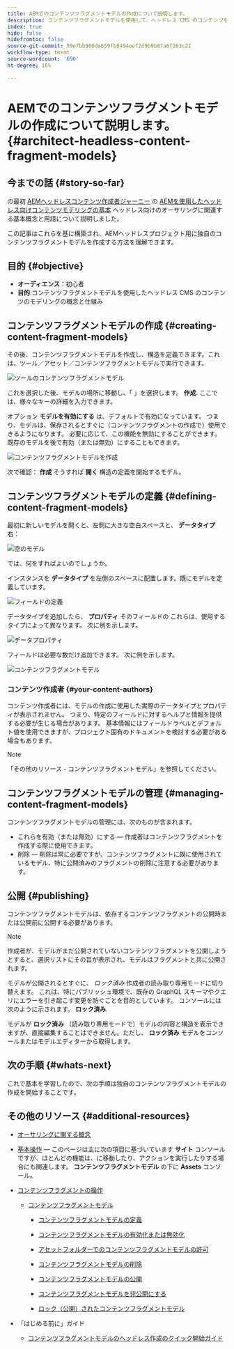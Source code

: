 ```yaml
---
title: AEMでのコンテンツフラグメントモデルの作成について説明します。
description: コンテンツフラグメントモデルを使用して、ヘッドレス CMS のコンテンツをモデリングする際の概念と仕組みについて説明します。
index: true
hide: false
hidefromtoc: false
source-git-commit: 99e7bb800da659fb8494eef2d9b9b87a6f263c21
workflow-type: tm+mt
source-wordcount: '690'
ht-degree: 16%

---
```


# AEMでのコンテンツフラグメントモデルの作成について説明します。 {#architect-headless-content-fragment-models}

## 今までの話 {#story-so-far}

の最初 [AEMヘッドレスコンテンツ作成者ジャーニー](overview.md) の [AEMを使用したヘッドレス向けコンテンツモデリングの基本](basics.md) ヘッドレス向けのオーサリングに関連する基本概念と用語について説明しました。

この記事はこれらを基に構築され、AEMヘッドレスプロジェクト用に独自のコンテンツフラグメントモデルを作成する方法を理解できます。

## 目的 {#objective}

* **オーディエンス**：初心者
* **目的**:コンテンツフラグメントモデルを使用したヘッドレス CMS のコンテンツのモデリングの概念と仕組み

<!-- which persona does this? -->
<!-- and who allows the configuration on the folders? -->

<!--
## Enabling Content Fragment Models {#enabling-content-fragment-models}

At the very start you need to enable Content Fragment Models for your site, this is done in the Configuration Browser; under Tools -> General -> Configuration Browser. You can either select to configure the global entry, or create a new configuration. For example:

![Define configuration](/help/assets/content-fragments/assets/cfm-conf-01.png)

>[!NOTE]
>
>See Additional Resources - Content Fragments in the Configuration Browser
-->

## コンテンツフラグメントモデルの作成 {#creating-content-fragment-models}

その後、コンテンツフラグメントモデルを作成し、構造を定義できます。これは、ツール／アセット／コンテンツフラグメントモデルで実行できます。

![ツールのコンテンツフラグメントモデル](assets/cfm-tools.png)

これを選択した後、モデルの場所に移動し、「 」を選択します。 **作成**. ここでは、様々なキーの詳細を入力できます。

オプション **モデルを有効にする** は、デフォルトで有効になっています。 つまり、モデルは、保存されるとすぐに（コンテンツフラグメントの作成で）使用できるようになります。 必要に応じて、この機能を無効にすることができます。既存のモデルを後で有効（または無効）にすることもできます。

![コンテンツフラグメントモデルを作成](/help/assets/content-fragments/assets/cfm-models-02.png)

次で確認： **作成** そうすれば **開く** 構造の定義を開始するモデル。

## コンテンツフラグメントモデルの定義 {#defining-content-fragment-models}

最初に新しいモデルを開くと、左側に大きな空白スペースと、 **データタイプ** 右：

![空のモデル](/help/assets/content-fragments/assets/cfm-models-03.png)

では、何をすればよいのでしょうか。

インスタンスを **データタイプ** を左側のスペースに配置します。既にモデルを定義しています。

![フィールドの定義](/help/assets/content-fragments/assets/cfm-models-04.png)

データタイプを追加したら、 **プロパティ** そのフィールドの これらは、使用するタイプによって異なります。 次に例を示します。

![データプロパティ](/help/assets/content-fragments/assets/cfm-models-05.png)

フィールドは必要な数だけ追加できます。 次に例を示します。

![コンテンツフラグメントモデル](/help/assets/content-fragments/assets/cfm-models-07.png)

### コンテンツ作成者 {#your-content-authors}

コンテンツ作成者には、モデルの作成に使用した実際のデータタイプとプロパティが表示されません。 つまり、特定のフィールドに対するヘルプと情報を提供する必要が生じる場合があります。 基本情報にはフィールドラベルとデフォルト値を使用できますが、プロジェクト固有のドキュメントを検討する必要がある場合もあります。

>[!NOTE]
>
>「その他のリソース - コンテンツフラグメントモデル」を参照してください。

## コンテンツフラグメントモデルの管理 {#managing-content-fragment-models}

<!-- needs more details -->

コンテンツフラグメントモデルの管理には、次のものが含まれます。

* これらを有効（または無効）にする — 作成者はコンテンツフラグメントを作成する際に使用できます。
* 削除 — 削除は常に必要ですが、コンテンツフラグメントに既に使用されているモデル、特に公開済みのフラグメントの削除に注意する必要があります。

## 公開 {#publishing}

<!-- needs more details -->

コンテンツフラグメントモデルは、依存するコンテンツフラグメントの公開時または公開前に公開する必要があります。

>[!NOTE]
>
>作成者が、モデルがまだ公開されていないコンテンツフラグメントを公開しようとすると、選択リストにその旨が表示され、モデルはフラグメントと共に公開されます。

モデルが公開されるとすぐに、 *ロック済み* 作成者の読み取り専用モードに切り替えます。 これは、特にパブリッシュ環境で、既存の GraphQL スキーマやクエリにエラーを引き起こす変更を防ぐことを目的としています。 コンソールには次のように示されます。 **ロック済み**.

モデルが **ロック済み** （読み取り専用モードで）モデルの内容と構造を表示できますが、直接編集することはできません。ただし、 **ロック済み** モデルをコンソールまたはモデルエディターから取得します。

## 次の手順 {#whats-next}

これで基本を学習したので、次の手順は独自のコンテンツフラグメントモデルの作成を開始することです。

## その他のリソース {#additional-resources}

* [オーサリングに関する概念](/help/sites-authoring/author.md)

* [基本操作](/help/sites-authoring/basic-handling.md)  — このページは主に次の項目に基づいています **サイト** コンソールですが、ほとんどの機能は、に移動したり、アクションを実行したりする場合にも関連します。 **コンテンツフラグメントモデル** の下に **Assets** コンソール。

* [コンテンツフラグメントの操作](/help/assets/content-fragments/content-fragments.md)

   * [コンテンツフラグメントモデル](/help/assets/content-fragments/content-fragments-models.md)

      * [コンテンツフラグメントモデルの定義](/help/assets/content-fragments/content-fragments-models.md#defining-your-content-fragment-model)

      * [コンテンツフラグメントモデルの有効化または無効化](/help/assets/content-fragments/content-fragments-models.md#enabling-disabling-a-content-fragment-model)

      * [アセットフォルダーでのコンテンツフラグメントモデルの許可](/help/assets/content-fragments/content-fragments-models.md#allowing-content-fragment-models-assets-folder)

      * [コンテンツフラグメントモデルの削除](/help/assets/content-fragments/content-fragments-models.md#deleting-a-content-fragment-model)

      * [コンテンツフラグメントモデルの公開](/help/assets/content-fragments/content-fragments-models.md#publishing-a-content-fragment-model)

      * [コンテンツフラグメントモデルを非公開にする](/help/assets/content-fragments/content-fragments-models.md#unpublishing-a-content-fragment-model)

      * [ロック（公開）されたコンテンツフラグメントモデル](/help/assets/content-fragments/content-fragments-models.md#locked-published-content-fragment-models)

* 「はじめる前に」ガイド 

   * [コンテンツフラグメントモデルのヘッドレス作成のクイック開始ガイド](/help/sites-developing/headless/getting-started/create-content-model.md)
